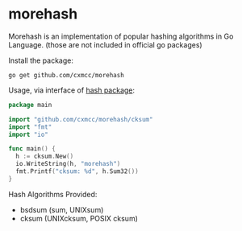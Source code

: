 morehash
========

Morehash is an implementation of popular hashing algorithms in Go Language.
(those are not included in official go packages)


Install the package:
~~~
go get github.com/cxmcc/morehash
~~~

Usage, via interface of [hash package](http://golang.org/pkg/hash/):
~~~ go
package main

import "github.com/cxmcc/morehash/cksum"
import "fmt"
import "io"

func main() {
  h := cksum.New()
  io.WriteString(h, "morehash")
  fmt.Printf("cksum: %d", h.Sum32())
}

~~~

Hash Algorithms Provided:
* bsdsum (sum, UNIXsum)
* cksum (UNIXcksum, POSIX cksum)
